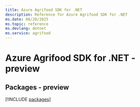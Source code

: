 ```yaml
---
title: Azure Agrifood SDK for .NET
description: Reference for Azure Agrifood SDK for .NET
ms.date: 08/28/2025
ms.topic: reference
ms.devlang: dotnet
ms.service: agrifood
---
```

# Azure Agrifood SDK for .NET - preview
## Packages - preview
[!INCLUDE [packages](agrifood-index.md)]